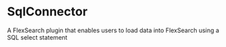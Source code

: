 # SqlConnector
A FlexSearch plugin that enables users to load data into FlexSearch using a SQL select statement
